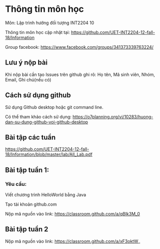 # Thông tin môn học

Môn: Lập trình hướng đối tượng INT2204 10

Thông tin môn học cập nhật tại: https://github.com/UET-INT2204-12-fall-18/Information

Group facebook: https://www.facebook.com/groups/341373339763224/

## Lưu ý nộp bài
Khi nộp bài cần tạo Issues trên github ghi rõ:
Họ tên, Mã sinh viên, Nhóm, Email, Ghi chú(nếu có)

## Cách sử dụng github

Sử dụng Github desktop hoặc git command line.

Có thể tham khảo cách sử dụng: https://o7planning.org/vi/10283/huong-dan-su-dung-github-voi-github-desktop

## Bài tập các tuần

https://github.com/UET-INT2204-12-fall-18/Information/blob/master/lab/All_Lab.pdf


## Bài tập tuần 1:

### Yêu cầu:

Viết chương trình HelloWorld bằng Java

Tạo tài khoản github.com

Nộp mã nguồn vào link: https://classroom.github.com/a/qBlk3M_0

## Bài tập tuần 2

Nộp mã nguồn vào link: https://classroom.github.com/a/xF3oktW_
